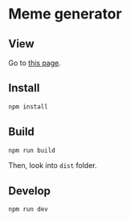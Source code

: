 # Meme generator

## View

Go to [this page](https://coreskill.github.io/scrimba-react-project-meme-generator/).

## Install

```sh
npm install
```

## Build

```sh
npm run build
```

Then, look into `dist` folder.

## Develop

```sh
npm run dev
```
